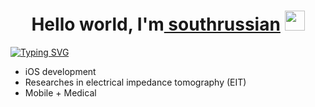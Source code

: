 <h1 align="center">Hello world, I'm<a href="https://vk.com/south.russian" target="_blank"> southrussian</a> 
<img src="https://github.com/blackcater/blackcater/raw/main/images/Hi.gif" height="32"/></h1>
<a href="https://git.io/typing-svg"><img src="https://readme-typing-svg.herokuapp.com?font=Fira+Code&pause=1000&width=500&lines=Computer+science+student.+St.Petersburg" alt="Typing SVG" /></a>

- iOS development 
- Researches in electrical impedance tomography (EIT)
- Mobile + Medical

<!---
southrussian/southrussian is a ✨ special ✨ repository because its `README.md` (this file) appears on your GitHub profile.
You can click the Preview link to take a look at your changes.
--->
